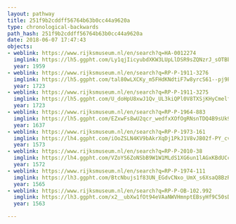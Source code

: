 ```yaml
---
layout: pathway
title: 251f9b2cddff56764b63b0cc44a9620a
type: chronological-backwards
path_hash: 251f9b2cddff56764b63b0cc44a9620a
date: 2018-06-07 17:47:43
objects:
- weblink: https://www.rijksmuseum.nl/en/search?q=HA-0012274
  imglink: https://lh5.ggpht.com/Ly1qjIicyubdXKW3LUpLlDSR9sZQNzrJ_sOTBbBikSJpmOj6mp7YvwpAsbxsuACPv05qaRQfKuBdBzoM_c_DoBaCZxg=s200
  year: 1959
- weblink: https://www.rijksmuseum.nl/en/search?q=RP-P-1911-3276
  imglink: https://lh5.ggpht.com/tal80wLXCKy_m5FHdKNdtiF7w8yrcS61--pj9PHtYHiRZW0oXFPIV7xgJ61dKV7lqgzeKPuvNeQ1VgMso62L53p-hK5-=s200
  year: 1723
- weblink: https://www.rijksmuseum.nl/en/search?q=RP-P-1911-3275
  imglink: https://lh5.ggpht.com/U_doHpU8xwJ1Qv_UL3kiQPl0V8TXSjKHyCmelfM5Id2y_fGwQpKqikdQE7mmiHH7l-LiqKn9mfVIgf7nKRqpZrB51g=s200
  year: 1723
- weblink: https://www.rijksmuseum.nl/en/search?q=RP-P-1964-883
  imglink: https://lh5.ggpht.com/EZxwFs8wU2qcr_wedfxXOfOgRNsnTDQ4B9sUk9JLv-mGRzl4QiOJVBIgHO8ntqqaID4maPEBSCGoMQXdlRbR9n8SIDDI=s200
  year: 1637
- weblink: https://www.rijksmuseum.nl/en/search?q=RP-P-1973-161
  imglink: https://lh4.ggpht.com/iOoZSLN4KV9bAkrXqDj1PkJ1V8vJB02f-PY_cvy3JkVDDfWkNy7weM0Uuhee9tu_jYNZES3xmgXcU9uHSHJvfib_vDva=s200
  year: 1573
- weblink: https://www.rijksmuseum.nl/en/search?q=RP-P-2010-38
  imglink: https://lh4.ggpht.com/VZoYS6ZoNSbB9W1W1MLdS1XG6un1lAGxKBdUCc2juWyC6ay4pccj6bb5T4zQfG-DC7VShpE74D2VS935qL4hOcF8OA=s200
  year: 1572
- weblink: https://www.rijksmuseum.nl/en/search?q=RP-P-1974-111
  imglink: https://lh3.ggpht.com/BtcNbujs1f83UN_EGdvCNxo_UmX_s6XsaQ8BzRFvHz35dK7F2envA9CJw5ppZqDoyRKvHzbNv4loRC-3KPJUXnoay9Fu=s200
  year: 1565
- weblink: https://www.rijksmuseum.nl/en/search?q=RP-P-OB-102.992
  imglink: https://lh3.ggpht.com/x2__ubXw1fOt94eVAaNWVHmnptEBsyHf9C50sDYvxmzXYq2SJN--EtrsT9ldK4saLHV8GDvEz-0K_tJCGk-qrmJucA=s200
  year: 1563

---
```

